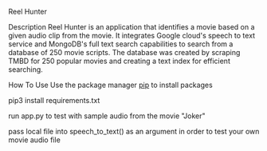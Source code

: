 Reel Hunter

Description
Reel Hunter is an application that identifies a movie based on a given audio clip from the movie. It integrates Google cloud's speech to text service and MongoDB's full text search capabilities to search from a database of 250 movie scripts. The database was created by scraping TMBD for 250 popular movies and creating a text index for efficient searching.

How To Use
Use the package manager [pip](https://pip.pypa.io/en/stable/) to install packages

pip3 install requirements.txt

run app.py to test with sample audio from the movie "Joker"

pass local file into speech_to_text() as an argument in order to test your own movie audio file
